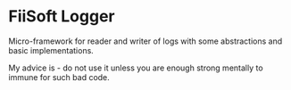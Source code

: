# FiiSoft Logger

Micro-framework for reader and writer of logs with some abstractions and basic implementations.

My advice is - do not use it unless you are enough strong mentally to immune for such bad code. 
